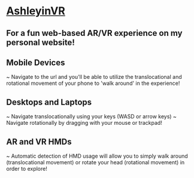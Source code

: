 # [AshleyinVR](https://ashleyinvr.glitch.me)
## For a fun web-based AR/VR experience on my personal website!

## Mobile Devices
~ Navigate to the url and you'll be able to utilize the translocational and rotational movement of your phone to 'walk around' in the experience!

## Desktops and Laptops
~ Navigate translocationally using your keys (WASD or arrow keys)
~ Navigate rotationally by dragging with your mouse or trackpad!

## AR and VR HMDs
~ Automatic detection of HMD usage will allow you to simply walk around (translocational movement) or rotate your head (rotational movement) in order to explore!
